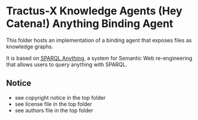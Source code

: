 # Tractus-X Knowledge Agents (Hey Catena!) Anything Binding Agent

This folder hosts an implementation of a binding agent that exposes files as knowledge graphs.

It is based on [SPARQL Anything](https://github.com/SPARQL-Anything/sparql.anything), a system for Semantic Web re-engineering that allows users to 
query anything with SPARQL. 

## Notice

* see copyright notice in the top folder
* see license file in the top folder
* see authors file in the top folder
